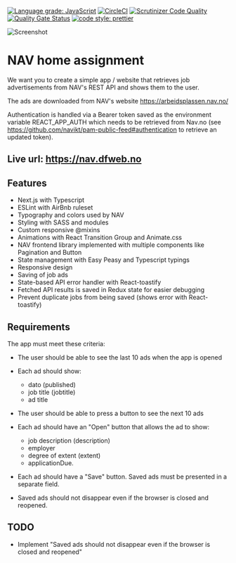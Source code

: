 [![Language grade: JavaScript](https://img.shields.io/lgtm/grade/javascript/g/w3bdesign/nav-jobs.svg?logo=lgtm&logoWidth=18)](https://lgtm.com/projects/g/w3bdesign/nav-jobs/context:javascript)
[![CircleCI](https://circleci.com/gh/w3bdesign/nav-jobs/tree/master.svg?style=shield)](https://circleci.com/gh/w3bdesign/nav-jobs)
[![Scrutinizer Code Quality](https://scrutinizer-ci.com/g/w3bdesign/nav-jobs/badges/quality-score.png?b=master)](https://scrutinizer-ci.com/g/w3bdesign/nav-jobs/?branch=master)
[![Quality Gate Status](https://sonarcloud.io/api/project_badges/measure?project=w3bdesign_nav-jobs&metric=alert_status)](https://sonarcloud.io/dashboard?id=w3bdesign_nav-jobs)
[![code style: prettier](https://img.shields.io/badge/code_style-prettier-ff69b4.svg?style=flat-square)](https://github.com/prettier/prettier)

<img src="https://user-images.githubusercontent.com/45217974/113947801-c27d8400-980b-11eb-924b-b8ae9e455e33.png" alt="Screenshot" />

# NAV home assignment

We want you to create a simple app / website that retrieves job advertisements from NAV's REST API and shows them to the user.

The ads are downloaded from NAV's website <https://arbeidsplassen.nav.no/>

Authentication is handled via a Bearer token saved as the environment variable REACT_APP_AUTH which needs to be retrieved from Nav.no (see https://github.com/navikt/pam-public-feed#authentication to retrieve an updated token).

## Live url: https://nav.dfweb.no

## Features

- Next.js with Typescript
- ESLint with AirBnb ruleset
- Typography and colors used by NAV
- Styling with SASS and modules
- Custom responsive @mixins
- Animations with React Transition Group and Animate.css
- NAV frontend library implemented with multiple components like Pagination and Button
- State management with Easy Peasy and Typescript typings
- Responsive design
- Saving of job ads
- State-based API error handler with React-toastify
- Fetched API results is saved in Redux state for easier debugging
- Prevent duplicate jobs from being saved (shows error with React-toastify)

## Requirements

The app must meet these criteria:

- The user should be able to see the last 10 ads when the app is opened

- Each ad should show:

  - dato (published)
  - job title (jobtitle)
  - ad title

- The user should be able to press a button to see the next 10 ads

- Each ad should have an "Open" button that allows the ad to show:

  - job description (description)
  - employer
  - degree of extent (extent)
  - applicationDue.

- Each ad should have a "Save" button. Saved ads must be presented in a separate field.

- Saved ads should not disappear even if the browser is closed and reopened.

## TODO

- Implement "Saved ads should not disappear even if the browser is closed and reopened"
